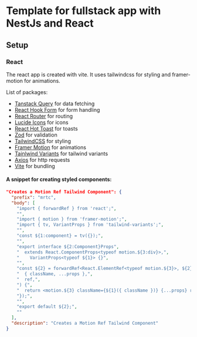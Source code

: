 # Template for fullstack app with NestJs and React

## Setup

### React

The react app is created with vite. It uses tailwindcss for styling and framer-motion for animations.

List of packages:

- [Tanstack Query](https://tanstack.com/query/v3/) for data fetching
- [React Hook Form](https://react-hook-form.com/) for form handling
- [React Router](https://reactrouter.com/) for routing
- [Lucide Icons](https://lucide.dev/) for icons
- [React Hot Toast](https://react-hot-toast.com/) for toasts
- [Zod](https://zod.dev) for validation
- [TailwindCSS](https://tailwindcss.com/) for styling
- [Framer Motion](https://www.framer.com/motion/) for animations
- [Tainlwind Variants](https://www.tailwind-variants.org/) for tailwind variants
- [Axios](https://axios-http.com/) for http requests
- [Vite](https://vitejs.dev/) for bundling

#### A snippet for creating styled components:

```json
"Creates a Motion Ref Tailwind Component": {
  "prefix": "mrtc",
  "body": [
    "import { forwardRef } from 'react';",
    "",
    "import { motion } from 'framer-motion';",
    "import { tv, VariantProps } from 'tailwind-variants';",
    "",
    "const ${1:component} = tv({});",
    "",
    "export interface ${2:Component}Props",
    "  extends React.ComponentProps<typeof motion.${3:div}>,",
    "    VariantProps<typeof ${1}> {}",
    "",
    "const ${2} = forwardRef<React.ElementRef<typeof motion.${3}>, ${2}Props>(function _${2}(",
    "  { className, ...props },",
    "  ref,",
    ") {",
    "  return <motion.${3} className={${1}({ className })} {...props} ref={ref} />;",
    "});",
    "",
    "export default ${2};",
    ""
  ],
  "description": "Creates a Motion Ref Tailwind Component"
}
```
